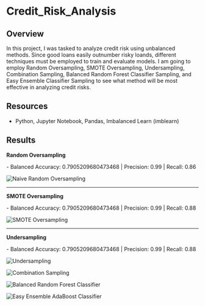 # Credit_Risk_Analysis

## Overview

In this project, I was tasked to analyze credit risk using unbalanced methods. Since good loans easily outnumber risky loands, different techniques must be employed to train and evaluate models. I am going to employ Random Oversampling, SMOTE Oversampling, Undersampling, Combination Sampling, Balanced Random Forest Classifier Sampling, and Easy Ensemble Classifier Sampling to see what method will be most effective in analyzing credit risks.

## Resources
- Python, Jupyter Notebook, Pandas, Imbalanced Learn (imblearn)

## Results

<p><b>Random Oversampling</b></p>
- Balanced Accuracy: 0.7905209680473468 | Precision: 0.99 | Recall: 0.86

![Naive Random Oversampling](https://user-images.githubusercontent.com/102476861/179847554-740582e2-4ffa-448a-9b84-97e907bcbc21.png)
____________________________

<p><b>SMOTE Oversampling</b></p>
- Balanced Accuracy: 0.7905209680473468 | Precision: 0.99 | Recall: 0.88

![SMOTE Oversampling](https://user-images.githubusercontent.com/102476861/179847586-a3c13c5d-baae-43a4-abe4-dffdbe7e228b.png)
____________________________

<p><b>Undersampling</b></p>
- Balanced Accuracy: 0.7905209680473468 | Precision: 0.99 | Recall: 0.88

![Undersampling](https://user-images.githubusercontent.com/102476861/179847614-0b998a6a-6e49-4490-a7dd-3babb736d58c.png)

![Combination Sampling](https://user-images.githubusercontent.com/102476861/179847638-65eaa06b-ddc5-4fd0-8b9a-de12df0fe6d9.png)

![Balanced Random Forest Classifier](https://user-images.githubusercontent.com/102476861/179847652-0b0d8a04-a843-417e-ab09-4836a1027bf6.png)

![Easy Ensemble AdaBoost Classifier](https://user-images.githubusercontent.com/102476861/179847680-91314614-772e-4933-bbe0-3d697740c543.png)
